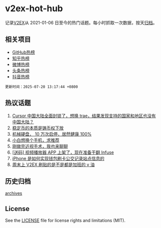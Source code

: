 # v2ex-hot-hub

 记录[V2EX](https://www.v2ex.com/)从 2021-01-06 日至今的热门话题。每小时抓取一次数据，按天[归档](archives)。
 
 ## 相关项目

- [GitHub热榜](https://github.com/lonnyzhang423/github-hot-hub)
- [知乎热榜](https://github.com/lonnyzhang423/zhihu-hot-hub)
- [微博热榜](https://github.com/lonnyzhang423/weibo-hot-hub)
- [头条热榜](https://github.com/lonnyzhang423/toutiao-hot-hub)
- [抖音热榜](https://github.com/lonnyzhang423/douyin-hot-hub)


 `更新时间：2025-07-20 13:17:44 +0800`

## 热议话题

1. [Cursor 中国大陆全面封锁了，想换 trae，结果发现支持的国家和地区也没有中国大陆？](https://www.v2ex.com/t/1146314)
1. [稳定币的本质是铸币权下放](https://www.v2ex.com/t/1146398)
1. [机械硬盘， 10 万次启停，居然健康 100%](https://www.v2ex.com/t/1146334)
1. [小白想换个手机，求推荐](https://www.v2ex.com/t/1146372)
1. [刚做完近视手术，我也来聊聊](https://www.v2ex.com/t/1146377)
1. [[送码] 视频播放器 APP 上架了，现在准备干翻 Infuse](https://www.v2ex.com/t/1146394)
1. [iPhone 是如何实现钱包刷卡公交记录站点信息的](https://www.v2ex.com/t/1146379)
1. [周末上 V2EX 刷贴的是不是都是加班的 v 油](https://www.v2ex.com/t/1146332)

## 历史归档

[archives](archives)

## License

See the [LICENSE](LICENSE) file for license rights and limitations (MIT).
